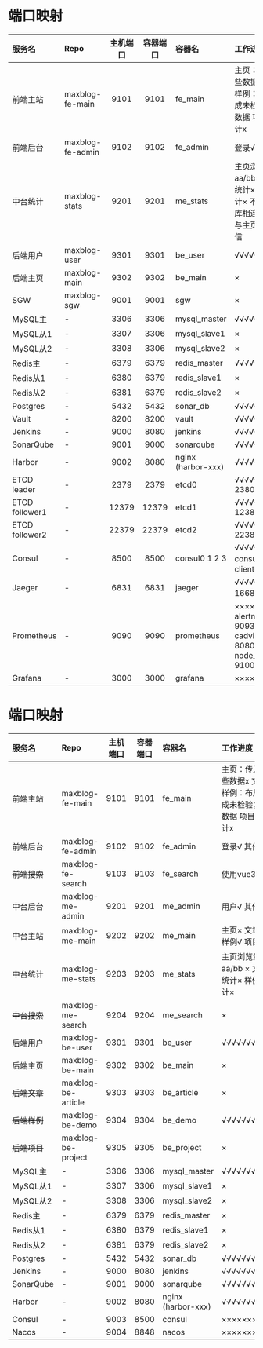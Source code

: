 # 端口映射

| 服务名            | Repo             | 主机端口  | 容器端口  | 容器名                | 工作进度                                                              |
|:---------------|:-----------------|:-----:|:-----:|:-------------------|:------------------------------------------------------------------|
| 前端主站           | maxblog-fe-main  | 9101  | 9101  | fe_main            | 主页：传入哪些数据x 文章× 样例：布局完成未检验复杂数据 项目× 统计x                             |
| 前端后台           | maxblog-fe-admin | 9102  | 9102  | fe_admin           | 登录√ 其他x                                                           |
| 中台统计           | maxblog-stats    | 9201  | 9201  | me_stats           | 主页浏览量aa/bb ×  文章统计× 样例统计× 不与数据库相连，直接与主页后端通信                       |
| 后端用户           | maxblog-user     | 9301  | 9301  | be_user            | √√√√√√√√√                                                         |
| 后端主页           | maxblog-main     | 9302  | 9302  | be_main            | ×                                                                 |
| SGW            | maxblog-sgw      | 9001  | 9001  | sgw                | ×                                                                 |
| MySQL主         | -                | 3306  | 3306  | mysql_master       | √√√√√√√√√√                                                        |
| MySQL从1        | -                | 3307  | 3306  | mysql_slave1       | ×                                                                 |
| MySQL从2        | -                | 3308  | 3306  | mysql_slave2       | ×                                                                 |
| Redis主         | -                | 6379  | 6379  | redis_master       | √√√√√√√√√√                                                        |
| Redis从1        | -                | 6380  | 6379  | redis_slave1       | ×                                                                 |
| Redis从2        | -                | 6381  | 6379  | redis_slave2       | ×                                                                 |
| Postgres       | -                | 5432  | 5432  | sonar_db           | √√√√√√√√√√                                                        |
| Vault          | -                | 8200  | 8200  | vault              | √√√√√√√√√√                                                        |
| Jenkins        | -                | 9000  | 8080  | jenkins            | √√√√√√√√√√                                                        |
| SonarQube      | -                | 9001  | 9000  | sonarqube          | √√√√√√√√√√                                                        |
| Harbor         | -                | 9002  | 8080  | nginx (harbor-xxx) | √√√√√√√√√√                                                        |
| ETCD leader    | -                | 2379  | 2379  | etcd0              | √√√√√√√√√√  2380                                                  |
| ETCD follower1 | -                | 12379 | 12379 | etcd1              | √√√√√√√√√√  12380                                                 |
| ETCD follower2 | -                | 22379 | 22379 | etcd2              | √√√√√√√√√√  22380                                                 |
| Consul         | -                | 8500  | 8500  | consul0 1 2 3      | √√√√√√√√√√  consul3是client                                        |
| Jaeger         | -                | 6831  | 6831  | jaeger             | √√√√√√√√√√  16686是client                                          |
| Prometheus     | -                | 9090  | 9090  | prometheus         | ××××××××××  alertmanager 9093  cadvisor 8080  node_exporter 9100  |
| Grafana        | -                | 3000  | 3000  | grafana            | ××××××××××                                                        |


# 端口映射

| 服务名       | Repo               | 主机端口 | 容器端口 | 容器名                | 工作进度                                  |
|:----------|:-------------------|:----:|:----:|:-------------------|:--------------------------------------|
| 前端主站      | maxblog-fe-main    | 9101 | 9101 | fe_main            | 主页：传入哪些数据x 文章× 样例：布局完成未检验复杂数据 项目× 统计x |
| 前端后台      | maxblog-fe-admin   | 9102 | 9102 | fe_admin           | 登录√ 其他x                               |
| ~~前端搜索~~  | maxblog-fe-search  | 9103 | 9103 | fe_search          | 使用vue3 ×                              |
| 中台后台      | maxblog-me-admin   | 9201 | 9201 | me_admin           | 用户√ 其他×                               |
| 中台主站      | maxblog-me-main    | 9202 | 9202 | me_main            | 主页× 文章× 样例√ 项目×                       |
| 中台统计      | maxblog-me-stats   | 9203 | 9203 | me_stats           | 主页浏览量aa/bb ×  文章统计× 样例统计×             |
| ~~中台搜索~~  | maxblog-me-search  | 9204 | 9204 | me_search          | ×                                     |
| 后端用户      | maxblog-be-user    | 9301 | 9301 | be_user            | √√√√√√√√√                             |
| 后端主页      | maxblog-be-main    | 9302 | 9302 | be_main            | ×                                     |
| ~~后端文章~~  | maxblog-be-article | 9303 | 9303 | be_article         | ×                                     |
| ~~后端样例~~  | maxblog-be-demo    | 9304 | 9304 | be_demo            | √√√√√√√√√                             |
| ~~后端项目~~  | maxblog-be-project | 9305 | 9305 | be_project         | ×                                     |
| MySQL主    | -                  | 3306 | 3306 | mysql_master       | √√√√√√√√√√                            |
| MySQL从1   | -                  | 3307 | 3306 | mysql_slave1       | ×                                     |
| MySQL从2   | -                  | 3308 | 3306 | mysql_slave2       | ×                                     |
| Redis主    | -                  | 6379 | 6379 | redis_master       | ×                                     |
| Redis从1   | -                  | 6380 | 6379 | redis_slave1       | ×                                     |
| Redis从2   | -                  | 6381 | 6379 | redis_slave2       | ×                                     |
| Postgres  | -                  | 5432 | 5432 | sonar_db           | √√√√√√√√√√                            |
| Jenkins   | -                  | 9000 | 8080 | jenkins            | √√√√√√√√√√                            |
| SonarQube | -                  | 9001 | 9000 | sonarqube          | √√√√√√√√√√                            |
| Harbor    | -                  | 9002 | 8080 | nginx (harbor-xxx) | √√√√√√√√√√                            |
| Consul    | -                  | 9003 | 8500 | consul             | ××××××××××                            |
| Nacos     | -                  | 9004 | 8848 | nacos              | ××××××××××                            |
